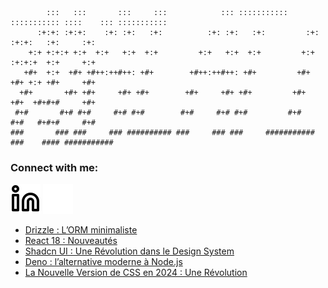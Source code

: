 ```

        :::   :::       :::     :::            ::: ::::::::::: ::::::::::: ::::    ::: ::::::::::: 
      :+:+: :+:+:    :+: :+:   :+:          :+: :+:   :+:         :+:     :+:+:   :+:     :+:      
    +:+ +:+:+ +:+  +:+   +:+  +:+         +:+   +:+  +:+         +:+     :+:+:+  +:+     +:+       
   +#+  +:+  +#+ +#++:++#++: +#+        +#++:++#++: +#+         +#+     +#+ +:+ +#+     +#+        
  +#+       +#+ +#+     +#+ +#+        +#+     +#+ +#+         +#+     +#+  +#+#+#     +#+         
 #+#       #+# #+#     #+# #+#        #+#     #+# #+#         #+#     #+#   #+#+#     #+#          
###       ### ###     ### ########## ###     ### ###     ########### ###    #### ###########       

```

### Connect with me:

[![img_contact](./img/linkedin-light.svg)](https://www.linkedin.com/in/mahautlatinis/#gh-light-mode-only)
[![img_contact](./img/linkedin-dark.svg)](https://www.linkedin.com/in/mahautlatinis/#gh-dark-mode-only)

<!--START_SECTION:activity-->

<!-- BLOG-POST-LIST:START -->
- [Drizzle : L’ORM minimaliste](https://mahautlatinis.medium.com/drizzle-lorm-minimaliste-ad9ce686a4d7?source=rss-1b2e93e61379------2)
- [React 18 : Nouveautés](https://mahautlatinis.medium.com/react-18-nouveaut%C3%A9s-559b0c514fcd?source=rss-1b2e93e61379------2)
- [Shadcn UI : Une Révolution dans le Design System](https://mahautlatinis.medium.com/shadcn-ui-une-r%C3%A9volution-dans-le-design-system-4dc43ca806f1?source=rss-1b2e93e61379------2)
- [Deno : l’alternative moderne à Node.js](https://mahautlatinis.medium.com/deno-lalternative-moderne-%C3%A0-node-js-ef73b24819c9?source=rss-1b2e93e61379------2)
- [La Nouvelle Version de CSS en 2024 : Une Révolution](https://mahautlatinis.medium.com/la-nouvelle-version-de-css-en-2024-une-r%C3%A9volution-a910ff5f3161?source=rss-1b2e93e61379------2)
<!-- BLOG-POST-LIST:END -->
